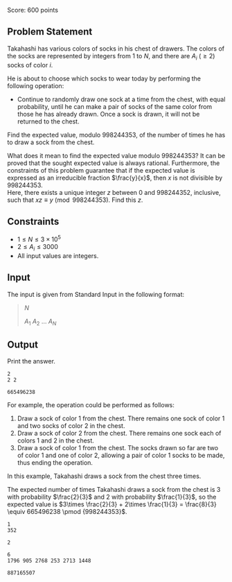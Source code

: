 Score: $600$ points

## Problem Statement

Takahashi has various colors of socks in his chest of drawers.
The colors of the socks are represented by integers from $1$ to $N$, and there are $A_i\ (\geq 2)$ socks of color $i$.

He is about to choose which socks to wear today by performing the following operation:

- Continue to randomly draw one sock at a time from the chest, with equal probability, until he can make a pair of socks of the same color from those he has already drawn.
Once a sock is drawn, it will not be returned to the chest.

Find the expected value, modulo $998244353$, of the number of times he has to draw a sock from the chest.

What does it mean to find the expected value modulo $998244353$?
It can be proved that the sought expected value is always rational.
Furthermore, the constraints of this problem guarantee that if the expected value is expressed as an irreducible fraction $\frac{y}{x}$, then $x$ is not divisible by $998244353$.  
Here, there exists a unique integer $z$ between $0$ and $998244352$, inclusive, such that $xz \equiv y \pmod{998244353}$. Find this $z$.

## Constraints

- $1\leq N \leq 3\times 10^5$
- $2\leq A_i \leq 3000$
- All input values are integers.

## Input

The input is given from Standard Input in the following format:

> $N$
> 
> $A_1$ $A_2$ $\dots$ $A_N$

## Output

Print the answer.

```input1
2
2 2
```

```output1
665496238
```

For example, the operation could be performed as follows:

1. Draw a sock of color $1$ from the chest. There remains one sock of color $1$ and two socks of color $2$ in the chest.
2. Draw a sock of color $2$ from the chest. There remains one sock each of colors $1$ and $2$ in the chest.
3. Draw a sock of color $1$ from the chest. The socks drawn so far are two of color $1$ and one of color $2$, allowing a pair of color $1$ socks to be made, thus ending the operation.

In this example, Takahashi draws a sock from the chest three times.

The expected number of times Takahashi draws a sock from the chest is $3$ with probability $\frac{2}{3}$ and $2$ with probability $\frac{1}{3}$, so the expected value is $3\times \frac{2}{3} + 2\times \frac{1}{3} = \frac{8}{3} \equiv 665496238 \pmod {998244353}$.

```input2
1
352
```

```output2
2
```

```input3
6
1796 905 2768 253 2713 1448
```

```output3
887165507
```